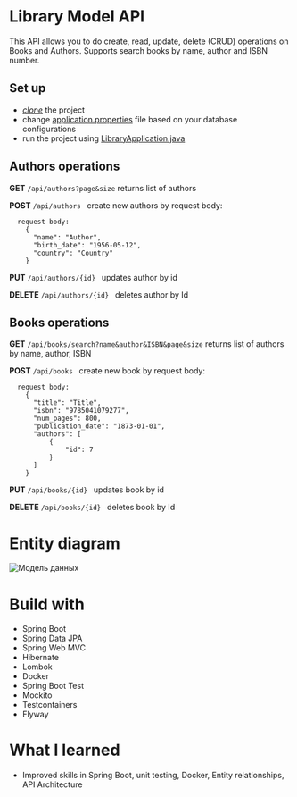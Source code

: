 # Library Model API
This API allows you to do create, read, update, delete (CRUD) operations on Books and Authors. Supports search books by name, author and ISBN number. 

## Set up 
- [*clone*](https://github.com/HUNT-ER/library-model.git) the project
- change [application.properties](src/main/resources/application.properties) file based on your database configurations
- run the project using [LibraryApplication.java](src/main/java/com/boldyrev/library/LibraryApplication.java)

## Authors operations

**GET** `/api/authors?page&size`
  returns list of authors

**POST** `/api/authors `
  create new authors by request body:

```agsl
  request body:
    {
      "name": "Author",
      "birth_date": "1956-05-12",
      "country": "Country"
    }
```

**PUT** `/api/authors/{id} `
updates author by id

**DELETE** `/api/authors/{id} `
deletes author by Id


## Books operations

**GET** `/api/books/search?name&author&ISBN&page&size`
  returns list of authors by name, author, ISBN

**POST** `/api/books `
  create new book by request body:

```agsl
  request body:
    {
      "title": "Title",
      "isbn": "9785041079277",
      "num_pages": 800,
      "publication_date": "1873-01-01",
      "authors": [
          {
              "id": 7
          }
      ]
    }
```

**PUT** `/api/books/{id} `
updates book by id

**DELETE** `/api/books/{id} `
deletes book by Id

# Entity diagram
![Модель данных](https://github.com/HUNT-ER/library-model/assets/38404914/27d33c26-fe64-4101-a35b-27dc07e67ab1)

# Build with
- Spring Boot
- Spring Data JPA
- Spring Web MVC
- Hibernate
- Lombok
- Docker
- Spring Boot Test
- Mockito
- Testcontainers
- Flyway

# What I learned
- Improved skills in Spring Boot, unit testing, Docker, Entity relationships, API Architecture
